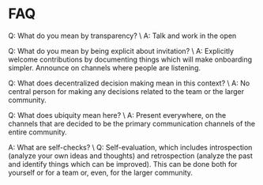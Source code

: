 # FAQ

Q: What do you mean by transparency? \\
A: Talk and work in the open

Q: What do you mean by being explicit about invitation? \\
A: Explicitly welcome contributions by documenting things which will make onboarding simpler. Announce on channels where people are listening.

Q: What does decentralized decision making mean in this context? \\
A: No central person for making any decisions related to the team or the larger community.

Q: What does ubiquity mean here? \\
A: Present everywhere, on the channels that are decided to be the primary communication channels of the entire community.

A: What are self-checks? \\
Q: Self-evaluation, which includes introspection (analyze your own ideas and thoughts) and retrospection (analyze the past and identify things which can be improved). This can be done both for yourself or for a team or, even, for the larger community.
